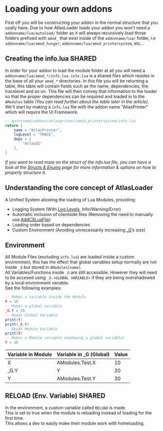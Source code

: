 # Loading your own addons

First off you will be constructing your addon in the normal structure that you usally have. Due to how AtlasLoader loads your addon you won't need a `addonname/lua/autoload/` folder as it will always recursively load those folders prefixed with `amod_` that exist inside of the `addonname/lua/` folder, i.e `addonname/lua/amod_hunger`, `addonname/lua/amod_printersystem`, etc...

## Creating the info.lua <shared>SHARED</shared>

In order for your addon to load the module folder at all you will need a `addonname/lua/amod_*/info.lua`. `info.lua` is a shared files which resides in the base of all your `amod_*` directories. In this file you will be returning a table, this table will contain fields such as the name, dependencies, the tracelevel and so on. This file will then convey that information to the loader so that the proper dependencies can be required and loaded in to the `AModules` table *(You can read further about the table later in the article)*. We'll start by making a `info.lua` file with the addon name "AtlasPrinter" which will require the UI Framework.

```lua
-- garrysmod/addons/atlasprinter/amod_printersystem/info.lua
return {
    name = "AtlasPrinter",
    logLevel = "TRACE",
    deps = {
        "AtlasUI"
    },
}
```

*If you want to read more on the struct of the info.lua file, you can have a look at the [Structs & Enums](/atlasloader/documentation/structs-and-enums) page for more information & options on how to properly structure it.*

## Understanding the core concept of AtlasLoader

A Unified System allowing the loading of Lua Modules, providing:

* Logging System (With [Log Levels](#log_level-enums), Info/Warning/Error)
* Automatic inclusion of clientside files (Removing the need to manually use [AddCSLuaFile](https://wiki.facepunch.com/gmod/Global.AddCSLuaFile))
* Loading order based on dependencies 
* Custom Environment (Avoiding unnecessarily increasing [_G](https://wiki.facepunch.com/gmod/Global_Variables)’s size)

## Environment

All Module Files (excluding `info.lua`) are loaded inside a custom environment, this has the effect that global variables setup normally are not inside `_G` but stored in `AModules[name]`.<br>
All Variables/Functions inside `_G` are still accessible. However they will need to be accesed using `_G.<GLOBAL VARIABLE>` if they are being overshadowed by a local environment variable.<br>
See the following examples:

```lua
-- Makes a variable inside the Module
X = 10
-- Makes a global variable
_G.Y = 20
-- Reads Global Variable
print(Y)
print(_G.Y)
-- Reads Module Variable
print(X)
-- Makes a Module variable shadowing a global variable!
Y = 30
```

| Variable in Module | Variable in _G (Global) | Value |
| -- | -- | -- |
| X | AModules.Test.X | 10 |
| _G.Y | Y | 20 |
| Y | AModules.Test.Y | 30 |

## RELOAD (Env. Variable) <shared>SHARED</shared>
In the environment, a custom variable called `RELOAD` is made.<br>
This is set  to true when the module is reloading instead of loading for the first time.<br>
This allows a dev to easily make their module work with hotreloading.
